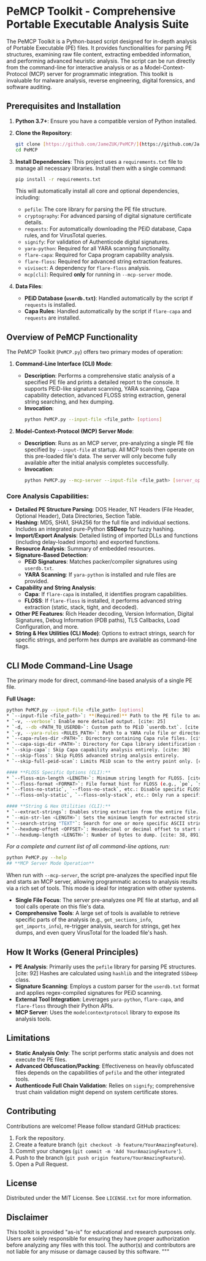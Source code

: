 # **PeMCP Toolkit - Comprehensive Portable Executable Analysis Suite**

The PeMCP Toolkit is a Python-based script designed for in-depth analysis of Portable Executable (PE) files. It provides functionalities for parsing PE structures, examining raw file content, extracting embedded information, and performing advanced heuristic analysis. The script can be run directly from the command-line for interactive analysis or as a Model-Context-Protocol (MCP) server for programmatic integration. This toolkit is invaluable for malware analysis, reverse engineering, digital forensics, and software auditing.

## **Prerequisites and Installation**

1.  **Python 3.7+**: Ensure you have a compatible version of Python installed.
2.  **Clone the Repository**:
    ```bash
    git clone [https://github.com/JameZUK/PeMCP/](https://github.com/JameZUK/PeMCP/) # Replace with your actual repository URL
    cd PeMCP
    ```
3.  **Install Dependencies**: This project uses a `requirements.txt` file to manage all necessary libraries. Install them with a single command:
    ```bash
    pip install -r requirements.txt
    ```
    This will automatically install all core and optional dependencies, including:
    * `pefile`: The core library for parsing the PE file structure.
    * `cryptography`: For advanced parsing of digital signature certificate details.
    * `requests`: For automatically downloading the PEiD database, Capa rules, and for VirusTotal queries.
    * `signify`: For validation of Authenticode digital signatures.
    * `yara-python`: Required for all YARA scanning functionality.
    * `flare-capa`: Required for Capa program capability analysis.
    * `flare-floss`: Required for advanced string extraction features.
    * `vivisect`: A dependency for `flare-floss` analysis.
    * `mcp[cli]`: Required **only** for running in `--mcp-server` mode.

4.  **Data Files**:
    * **PEiD Database (`userdb.txt`)**: Handled automatically by the script if `requests` is installed.
    * **Capa Rules**: Handled automatically by the script if `flare-capa` and `requests` are installed.

## **Overview of PeMCP Functionality**

The PeMCP Toolkit (`PeMCP.py`) offers two primary modes of operation:

1.  **Command-Line Interface (CLI) Mode**:
    * **Description**: Performs a comprehensive static analysis of a specified PE file and prints a detailed report to the console. It supports PEiD-like signature scanning, YARA scanning, Capa capability detection, advanced FLOSS string extraction, general string searching, and hex dumping.
    * **Invocation**:
        ```bash
        python PeMCP.py --input-file <file_path> [options]
        ```

2.  **Model-Context-Protocol (MCP) Server Mode**:
    * **Description**: Runs as an MCP server, pre-analyzing a single PE file specified by `--input-file` at startup. All MCP tools then operate on this pre-loaded file's data. The server will only become fully available after the initial analysis completes successfully.
    * **Invocation**:
        ```bash
        python PeMCP.py --mcp-server --input-file <file_path> [server_options]
        ```

### **Core Analysis Capabilities**:

* **Detailed PE Structure Parsing**: DOS Header, NT Headers (File Header, Optional Header), Data Directories, Section Table.
* **Hashing**: MD5, SHA1, SHA256 for the full file and individual sections. Includes an integrated pure-Python **SSDeep** for fuzzy hashing.
* **Import/Export Analysis**: Detailed listing of imported DLLs and functions (including delay-loaded imports) and exported functions.
* **Resource Analysis**: Summary of embedded resources.
* **Signature-Based Detection**:
    * **PEiD Signatures**: Matches packer/compiler signatures using `userdb.txt`.
    * **YARA Scanning**: If `yara-python` is installed and rule files are provided.
* **Capability and String Analysis**:
    * **Capa**: If `flare-capa` is installed, it identifies program capabilities.
    * **FLOSS**: If `flare-floss` is installed, it performs advanced string extraction (static, stack, tight, and decoded).
* **Other PE Features**: Rich Header decoding, Version Information, Digital Signatures, Debug Information (PDB paths), TLS Callbacks, Load Configuration, and more.
* **String & Hex Utilities (CLI Mode)**: Options to extract strings, search for specific strings, and perform hex dumps are available as command-line flags.

## **CLI Mode Command-Line Usage**

The primary mode for direct, command-line based analysis of a single PE file.

**Full Usage:**
```bash
python PeMCP.py --input-file <file_path> [options]
* `--input-file <file_path>`: **(Required)** Path to the PE file to analyze. [cite: 24]
* `-v, --verbose`: Enable more detailed output. [cite: 25]
* `-d, --db <PATH_TO_USERDB>`: Custom path to PEiD `userdb.txt`. [cite: 26]
* `-y, --yara-rules <RULES_PATH>`: Path to a YARA rule file or directory. [cite: 28]
* `--capa-rules-dir <PATH>`: Directory containing Capa rule files. [cite: 29]
* `--capa-sigs-dir <PATH>`: Directory for Capa library identification signature files.
* `--skip-capa`: Skip Capa capability analysis entirely. [cite: 30]
* `--skip-floss`: Skip FLOSS advanced string analysis entirely.
* `--skip-full-peid-scan`: Limits PEiD scan to the entry point only. [cite: 31]

#### **FLOSS Specific Options (CLI):**
* `--floss-min-length <LENGTH>`: Minimum string length for FLOSS. [cite: 863]
* `--floss-format <FORMAT>`: File format hint for FLOSS (e.g., `pe`, `sc32`, `sc64`). [cite: 864]
* `--floss-no-static`, `--floss-no-stack`, etc.: Disable specific FLOSS string extraction methods. [cite: 874]
* `--floss-only-static`, `--floss-only-stack`, etc.: Only run a specific FLOSS extraction method. [cite: 874]

#### **String & Hex Utilities (CLI):**
* `--extract-strings`: Enables string extraction from the entire file. [cite: 33, 891]
* `--min-str-len <LENGTH>`: Sets the minimum length for extracted strings (default: 5). [cite: 34, 891]
* `--search-string "TEXT"`: Search for one or more specific ASCII strings. [cite: 36, 891]
* `--hexdump-offset <OFFSET>`: Hexadecimal or decimal offset to start a hex dump. [cite: 37, 891]
* `--hexdump-length <LENGTH>`: Number of bytes to dump. [cite: 38, 891]
```
*For a complete and current list of all command-line options, run:*
```bash
python PeMCP.py --help
## **MCP Server Mode Operation**
```
When run with `--mcp-server`, the script pre-analyzes the specified input file and starts an MCP server, allowing programmatic access to analysis results via a rich set of tools. This mode is ideal for integration with other systems.

* **Single File Focus**: The server pre-analyzes one PE file at startup, and all tool calls operate on this file's data. 
* **Comprehensive Tools**: A large set of tools is available to retrieve specific parts of the analysis (e.g., `get_sections_info`, `get_imports_info`), re-trigger analysis, search for strings, get hex dumps, and even query VirusTotal for the loaded file's hash. 

## **How It Works (General Principles)**

* **PE Analysis**: Primarily uses the `pefile` library for parsing PE structures. [cite: 92] Hashes are calculated using `hashlib` and the integrated `SSDeep` class.
* **Signature Scanning**: Employs a custom parser for the `userdb.txt` format and applies regex-compiled signatures for PEiD scanning.
* **External Tool Integration**: Leverages `yara-python`, `flare-capa`, and `flare-floss` through their Python APIs.
* **MCP Server**: Uses the `modelcontextprotocol` library to expose its analysis tools. 

## **Limitations**

* **Static Analysis Only**: The script performs static analysis and does not execute the PE files. 
* **Advanced Obfuscation/Packing**: Effectiveness on heavily obfuscated files depends on the capabilities of `pefile` and the other integrated tools. 
* **Authenticode Full Chain Validation**: Relies on `signify`; comprehensive trust chain validation might depend on system certificate stores. 

## **Contributing**

Contributions are welcome! Please follow standard GitHub practices:

1.  Fork the repository. 
2.  Create a feature branch (`git checkout -b feature/YourAmazingFeature`).
3.  Commit your changes (`git commit -m 'Add YourAmazingFeature'`). 
4.  Push to the branch (`git push origin feature/YourAmazingFeature`).
5.  Open a Pull Request. 

## **License**

Distributed under the MIT License. See `LICENSE.txt` for more information. 

## **Disclaimer**

This toolkit is provided "as-is" for educational and research purposes only. Users are solely responsible for ensuring they have proper authorization before analyzing any files with this tool. The author(s) and contributors are not liable for any misuse or damage caused by this software.
"""
